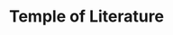 ---
title: Temple of Literature
tags: john
image: /files/john/Temple_of_Literature_2000.jpg
imageBase: Temple_of_Literature
alt: Temple of Literature in Hanoi, surrounded by trees and a wall.
imageDate: October 2009
location: Hanoi, Vietnam
camera: Canon IXUS 860 IS
metaDescription: Temple of Literature in Hanoi, surrounded by trees and a wall.
---